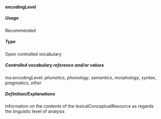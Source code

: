 #### encodingLevel
##### Usage
Recommended
##### Type
Open controlled vocabulary
##### Controlled vocabulary reference and/or values
ms:encodingLevel: _phonetics_, _phonology_, _semantics_, _morphology_, _syntax_, _pragmatics_, _other_
##### Definition/Explanations
Information on the contents of the lexicalConceptualResource as regards the linguistic level of analysis
